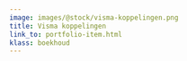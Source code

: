 ```yaml
---
image: images/@stock/visma-koppelingen.png
title: Visma koppelingen
link_to: portfolio-item.html
klass: boekhoud
---
```

